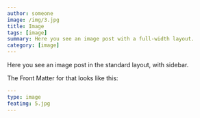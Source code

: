 ```yaml
---
author: someone
image: /img/3.jpg
title: Image
tags: [image]
summary: Here you see an image post with a full-width layout. 
category: [image]
---
```

Here you see an image post in the standard layout, with sidebar.

The Front Matter for that looks like this:

```yml
---
type: image
featimg: 5.jpg
---
```

